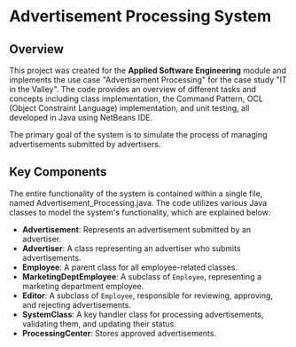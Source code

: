 # Advertisement Processing System

## Overview
This project was created for the **Applied Software Engineering** module and implements the use case "Advertisement Processing" for the case study "IT in the Valley". The code provides an overview of different tasks and concepts including class implementation, the Command Pattern, OCL (Object Constraint Language) implementation, and unit testing, all developed in Java using NetBeans IDE.

The primary goal of the system is to simulate the process of managing advertisements submitted by advertisers. 

## Key Components
The entire functionality of the system is contained within a single file, named Advertisement_Processing.java. The code utilizes various Java classes to model the system's functionality, which are explained below:

- **Advertisement**: Represents an advertisement submitted by an advertiser.
- **Advertiser**: A class representing an advertiser who submits advertisements.
- **Employee**: A parent class for all employee-related classes.
- **MarketingDeptEmployee**: A subclass of `Employee`, representing a marketing department employee.
- **Editor**: A subclass of `Employee`, responsible for reviewing, approving, and rejecting advertisements.
- **SystemClass**: A key handler class for processing advertisements, validating them, and updating their status.
- **ProcessingCenter**: Stores approved advertisements.


